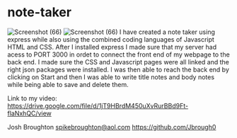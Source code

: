 # note-taker

![Screenshot (66)](https://user-images.githubusercontent.com/70440198/105108688-cc071380-5a88-11eb-96fd-c8bdd18ca062.png)
![Screenshot (66)](https://user-images.githubusercontent.com/70440198/105108688-cc071380-5a88-11eb-96fd-c8bdd18ca062.png)
I have created a note taker using express while also using the combined coding languages of Javascript HTML and CSS.  After I installed express I made sure that my server had acess to PORT 3000 in ordet to connect the front end of my webpage to the back end.  I made sure the CSS and Javascript pages were all linked and the right json packages were installed.  I was then able to reach the back end by clicking on Start and then I was able to write title notes and body notes while being able to save and delete them.  

Link to my video:  
https://drive.google.com/file/d/1jT9HBrdM450uXvRurBBd9Ft-flaNxhQC/view


Josh Broughton spikebroughton@aol.com https://github.com/Jbrough0
